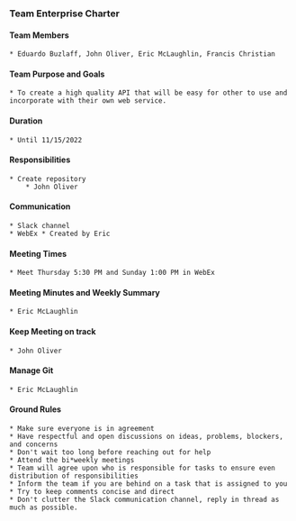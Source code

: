 ### Team Enterprise Charter
#### Team Members
    * Eduardo Buzlaff, John Oliver, Eric McLaughlin, Francis Christian
#### Team Purpose and Goals
    * To create a high quality API that will be easy for other to use and incorporate with their own web service.
#### Duration
    * Until 11/15/2022
#### Responsibilities
    * Create repository
        * John Oliver
#### Communication
    * Slack channel
    * WebEx * Created by Eric
#### Meeting Times
    * Meet Thursday 5:30 PM and Sunday 1:00 PM in WebEx
#### Meeting Minutes and Weekly Summary
    * Eric McLaughlin
#### Keep Meeting on track
    * John Oliver
#### Manage Git
    * Eric McLaughlin
#### Ground Rules
    * Make sure everyone is in agreement
    * Have respectful and open discussions on ideas, problems, blockers, and concerns
    * Don't wait too long before reaching out for help
    * Attend the bi*weekly meetings
    * Team will agree upon who is responsible for tasks to ensure even distribution of responsibilities
    * Inform the team if you are behind on a task that is assigned to you
    * Try to keep comments concise and direct
    * Don't clutter the Slack communication channel, reply in thread as much as possible. 